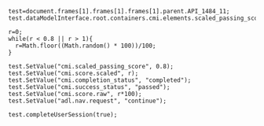 <pre><code>test=document.frames[1].frames[1].frames[1].parent.API_1484_11;
test.dataModelInterface.root.containers.cmi.elements.scaled_passing_score.writeable=true;

r=0;
while(r < 0.8 || r > 1){
  r=Math.floor((Math.random() * 100))/100;
}

test.SetValue("cmi.scaled_passing_score", 0.8);
test.SetValue("cmi.score.scaled", r);
test.SetValue("cmi.completion_status", "completed");
test.SetValue("cmi.success_status", "passed");
test.SetValue("cmi.score.raw", r*100);
test.SetValue("adl.nav.request", "continue");

test.completeUserSession(true);</code></pre>
